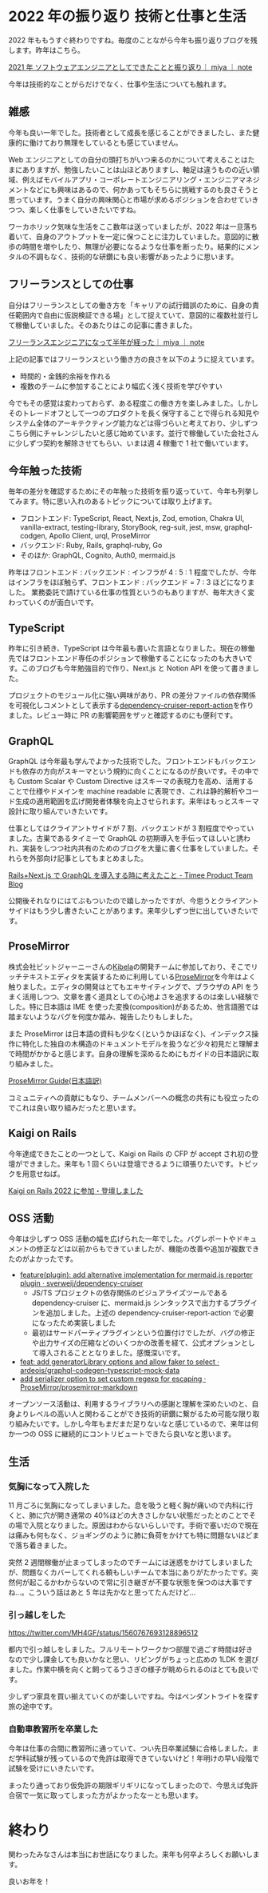 # 2022 年の振り返り 技術と仕事と生活

2022 年ももうすぐ終わりですね。毎度のことながら今年も振り返りブログを残します。昨年はこちら。

[2021 年 ソフトウェアエンジニアとしてできたことと振り返り｜ miya ｜ note](https://note.com/mh4gf/n/nf131e1c3bc7b)

今年は技術的なことがらだけでなく、仕事や生活についても触れます。

## 雑感

今年も良い一年でした。技術者として成長を感じることができましたし、また健康的に働けており無理をしているとも感じていません。

Web エンジニアとしての自分の頭打ちがいつ来るのかについて考えることはたまにありますが、勉強したいことは山ほどありますし、軸足は違うものの近い領域、例えばモバイルアプリ・コーポレートエンジニアリング・エンジニアマネジメントなどにも興味はあるので、何かあってもそちらに挑戦するのも良さそうと思っています。うまく自分の興味関心と市場が求めるポジションを合わせていきつつ、楽しく仕事をしていきたいですね。

ワーカホリック気味な生活をここ数年は送っていましたが、2022 年は一旦落ち着いて、自身のアウトプットを一定に保つことに注力していました。意図的に散歩の時間を増やしたり、無理が必要になるような仕事を断ったり。結果的にメンタルの不調もなく、技術的な研鑽にも良い影響があったように思います。

## フリーランスとしての仕事

自分はフリーランスとしての働き方を「キャリアの試行錯誤のために、自身の責任範囲内で自由に仮説検証できる場」として捉えていて、意図的に複数社並行して稼働していました。そのあたりはこの記事に書きました。

[フリーランスエンジニアになって半年が経った｜ miya ｜ note](https://note.com/mh4gf/n/n1f263fb3c4ee)

上記の記事ではフリーランスという働き方の良さを以下のように捉えています。

- 時間的・金銭的余裕を作れる
- 複数のチームに参加することにより幅広く浅く技術を学びやすい

今でもその感覚は変わっておらず、ある程度この働き方を楽しみました。しかしそのトレードオフとして一つのプロダクトを長く保守することで得られる知見やシステム全体のアーキテクティング能力などは得づらいと考えており、少しずつこちら側にチャレンジしたいと感じ始めています。並行で稼働していた会社さんに少しずつ契約を解除させてもらい、いまは週 4 稼働で 1 社で働いています。

## 今年触った技術

毎年の差分を確認するためにその年触った技術を振り返っていて、今年も列挙してみます。特に思い入れのあるトピックについては取り上げます。

- フロントエンド: TypeScript, React, Next.js, Zod, emotion, Chakra UI, vanilla-extract, testing-library, StoryBook, reg-suit, jest, msw, graphql-codgen, Apollo Client, urql, ProseMirror
- バックエンド: Ruby, Rails, graphql-ruby, Go
- そのほか: GraphQL, Cognito, Auth0, mermaid.js

昨年はフロントエンド : バックエンド : インフラが 4 : 5 : 1 程度でしたが、今年はインフラをほぼ触らず、フロントエンド : バックエンド = 7 : 3 ほどになりました。 業務委託で請けている仕事の性質というのもありますが、毎年大きく変わっていくのが面白いです。

## TypeScript

昨年に引き続き、TypeScript は今年最も書いた言語となりました。現在の稼働先ではフロントエンド専任のポジションで稼働することになったのも大きいです。このブログも今年勉強目的で作り、Next.js と Notion API を使って書きました。

プロジェクトのモジュール化に強い興味があり、PR の差分ファイルの依存関係を可視化しコメントとして表示する[dependency-cruiser-report-action](https://github.com/MH4GF/dependency-cruiser-report-action)を作りました。レビュー時に PR の影響範囲をザッと確認するのにも便利です。

## GraphQL

GraphQL は今年最も学んでよかった技術でした。フロントエンドもバックエンドも依存の方向がスキーマという規約に向くことになるのが良いです。その中でも Custom Scalar や Custom Directive はスキーマの表現力を高め、活用することで仕様やドメインを machine readable に表現でき、これは静的解析やコード生成の適用範囲を広げ開発者体験を向上させられます。来年はもっとスキーマ設計に取り組んでいきたいです。

仕事としてはクライアントサイドが 7 割、バックエンドが 3 割程度でやっていました。古巣であるタイミーで GraphQL の初期導入を手伝ってほしいと誘われ、実装をしつつ社内共有のためのブログを大量に書く仕事をしていました。それらを外部向け記事としてもまとめました。

[Rails+Next.js で GraphQL を導入する時に考えたこと - Timee Product Team Blog](https://tech.timee.co.jp/entry/2022/09/29/110000)

公開後それなりにはてぶもついたので嬉しかったですが、今思うとクライアントサイドはもう少し書きたいことがあります。来年少しずつ世に出していきたいです。

## ProseMirror

株式会社ビットジャーニーさんの[Kibela](https://kibe.la/)の開発チームに参加しており、そこでリッチテキストエディタを実装するために利用している[ProseMirror](https://prosemirror.net/)を今年はよく触りました。エディタの開発はとてもエキサイティングで、ブラウザの API をうまく活用しつつ、文章を書く道具としての心地よさを追求するのは楽しい経験でした。特に日本語は IME を使った変換(composition)があるため、他言語圏では踏まないようなバグを何度か踏み、報告したりもしました。

また ProseMirror は日本語の資料も少なく(というかほぼなく)、インデックス操作に特化した独自の木構造のドキュメントモデルを扱うなど少々初見だと理解まで時間がかかると感じます。自身の理解を深めるためにもガイドの日本語訳に取り組みました。

[ProseMirror Guide(日本語訳)](https://zenn.dev/mh4gf/articles/d25ef1ff30b5a6)

コミュニティへの貢献にもなり、チームメンバーへの概念の共有にも役立ったのでこれは良い取り組みだったと思います。

## Kaigi on Rails

今年達成できたことの一つとして、Kaigi on Rails の CFP が accept され初の登壇ができました。来年も 1 回くらいは登壇できるように頑張りたいです。トピックを用意せねば。

[Kaigi on Rails 2022 に参加・登壇しました](https://log.mh4gf.dev/articles/kaigi-on-rails-2022)

## OSS 活動

今年は少しずつ OSS 活動の幅を広げられた一年でした。バグレポートやドキュメントの修正などは以前からもできていましたが、機能の改善や追加が複数できたのがよかったです。

- [feature(plugin): add alternative implementation for mermaid.js reporter plugin · sverweij/dependency-cruiser](https://github.com/sverweij/dependency-cruiser/pull/599)
  - JS/TS プロジェクトの依存関係のビジュアライズツールである dependency-cruiser に、mermaid.js シンタックスで出力するプラグインを追加しました。上述の dependency-cruiser-report-action で必要になったため実装しました
  - 最初はサードパーティプラグインという位置付けでしたが、バグの修正や出力サイズの圧縮などのいくつかの改善を経て、公式オプションとして導入されることとなりました。感慨深いです。
- [feat: add generatorLibrary options and allow faker to select · ardeois/graphql-codegen-typescript-mock-data](https://github.com/ardeois/graphql-codegen-typescript-mock-data/pull/93)
- [add serializer option to set custom regexp for escaping · ProseMirror/prosemirror-markdown](https://github.com/ProseMirror/prosemirror-markdown/pull/68)

オープンソース活動は、利用するライブラリへの感謝と理解を深めたいのと、自身よりレベルの高い人と関わることができ技術的研鑽に繋がるため可能な限り取り組みたいです。しかし今年もまだまだ足りないなと感じているので、来年は何か一つの OSS に継続的にコントリビュートできたら良いなと思います。

## 生活

### 気胸になって入院した

11 月ごろに気胸になってしまいました。息を吸うと軽く胸が痛いので内科に行くと、肺に穴が開き通常の 40%ほどの大きさしかない状態だったとのことでその場で入院となりました。原因はわからないらしいです。手術で塞いだので現在は痛みも何もなく、ジョギングのように肺に負荷をかけても特に問題ないほどまで落ち着きました。

突然 2 週間稼働が止まってしまったのでチームには迷惑をかけてしまいましたが、問題なくカバーしてくれる頼もしいチームで本当にありがたかったです。突然何が起こるかわからないので常に引き継ぎが不要な状態を保つのは大事ですね…。こういう話はあと 5 年は先かなと思ってたんだけど…

### 引っ越しをした

https://twitter.com/MH4GF/status/1560767693128896512

都内で引っ越しをしました。フルリモートワークかつ部屋で過ごす時間は好きなので少し課金しても良いかなと思い、リビングがちょっと広めの 1LDK を選びました。作業中横を向くと飼ってるうさぎの様子が眺められるのはとても良いです。

少しずつ家具を買い揃えていくのが楽しいですね。今はペンダントライトを探す旅の途中です。

### 自動車教習所を卒業した

今年は仕事の合間に教習所に通っていて、つい先日卒業試験に合格しました。まだ学科試験が残っているので免許は取得できていないけど！年明けの早い段階で試験を受けにいきたいです。

まったり通っており仮免許の期限ギリギリになってしまったので、今思えば免許合宿で一気に取ってしまった方がよかったなーとも思います。

# 終わり

関わったみなさんは本当にお世話になりました。来年も何卒よろしくお願いします。

良いお年を！

